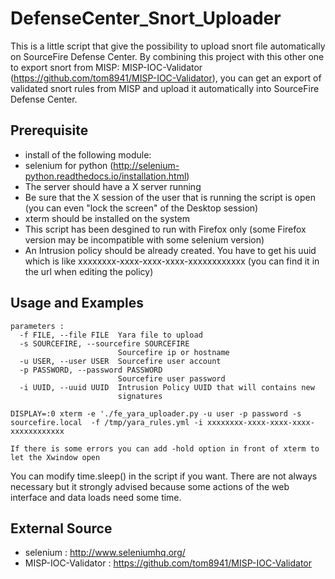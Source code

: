 # DefenseCenter_Snort_Uploader

This is a little script that give the possibility to upload snort file automatically on SourceFire Defense Center.
By combining this project with this other one to export snort from MISP: MISP-IOC-Validator (https://github.com/tom8941/MISP-IOC-Validator),
you can get an export of validated snort rules from MISP and upload it automatically into SourceFire Defense Center.

## Prerequisite

- install of the following module:
 - selenium for python (http://selenium-python.readthedocs.io/installation.html)
- The server should have a X server running
- Be sure that the X session of the user that is running the script is open (you can even "lock the screen" of the Desktop session)
- xterm should be installed on the system
- This script has been desgined to run with Firefox only (some Firefox version may be incompatible with some selenium version)
- An Intrusion policy should be already created. You have to get his uuid which is like xxxxxxxx-xxxx-xxxx-xxxx-xxxxxxxxxxxx (you can find it in the url when editing the policy)

## Usage and Examples

```
parameters : 
  -f FILE, --file FILE  Yara file to upload
  -s SOURCEFIRE, --sourcefire SOURCEFIRE
                        Sourcefire ip or hostname
  -u USER, --user USER  Sourcefire user account
  -p PASSWORD, --password PASSWORD
                        Sourcefire user password
  -i UUID, --uuid UUID  Intrusion Policy UUID that will contains new
                        signatures

DISPLAY=:0 xterm -e './fe_yara_uploader.py -u user -p password -s sourcefire.local  -f /tmp/yara_rules.yml -i xxxxxxxx-xxxx-xxxx-xxxx-xxxxxxxxxxxx

If there is some errors you can add -hold option in front of xterm to let the Xwindow open
```

You can modify time.sleep() in the script if you want.
There are not always necessary but it strongly advised because some actions of the web interface and data loads need some time.

## External Source
 
- selenium : http://www.seleniumhq.org/
- MISP-IOC-Validator : https://github.com/tom8941/MISP-IOC-Validator
